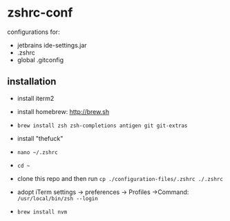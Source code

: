 # zshrc-conf
configurations for:

* jetbrains ide-settings.jar
* .zshrc
* global .gitconfig


## installation

* install iterm2
* install homebrew: http://brew.sh

* `brew install zsh zsh-completions antigen git git-extras`
* install "thefuck" 
* `nano ~/.zshrc`

* `cd ~`
* clone this repo and then run
`cp ./configuration-files/.zshrc ./.zshrc`

* adopt iTerm settings
    -> preferences -> Profiles ->Command: 
    `/usr/local/bin/zsh --login`

* `brew install nvm`